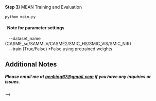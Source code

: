 <!-- # Micro-Expression Analysis Network to spot-then-recognize micro-expressions

This is the extended work of <a href="https://arxiv.org/pdf/2106.06489.pdf">Paper</a> and <a href="https://github.com/genbing99/SoftNet-SpotME">Project</a>. 

Notably, this is the first known work that addresses micro-expression analysis (spot-then-recognize) on long videos, particularly with the deep-learning approach.

## Framework of Proposed MEAN Architecture
Overview of the end-to-end MEAN architecture with two-step learning paradigm: </br></br>
<img src='images/mean_architecture.jpg' width=900 height=400>

A two-step learning procedure using inductive transfer learning is proposed to first spot the micro-expression interval then classify the emotion class:
<ul>
 <li> Micro-expression Spotting - First trained with linear output at the end of the network to assign a spotting confidence score to each frame. </li>
 <li> Micro-expression Recognition - The knowledge learned from spotting is transferred in the shared layers, replaced the output with a softmax layer to classify the emotion. </li>
</ul>

## Training
Tensorflow and Keras are used for implementation. Six datasets are involved in the experiment, where four are short videos and two are long videos, links are provided:
<ul>
 <li> Short Videos </li>
  &#8594 CASME II - http://fu.psych.ac.cn/CASME/casme2-en.php <br>
  &#8594 SMIC - https://www.oulu.fi/cmvs/node/41319 (Subsets SMIC-E-HS, SMIC-E-VIS, SMIC-E-NIR)  <br>
 <li> Long Videos </li>
  &#8594 CAS(ME)<sup>2</sup> - http://fu.psych.ac.cn/CASME/cas(me)2-en.php <br>
  &#8594 SAMM Long Videos - http://www2.docm.mmu.ac.uk/STAFF/M.Yap/dataset.php <br>
</ul>
 
## Reproduce the results

<b>Step 1)</b> Download the micro-expression datasets for experiment, we suggest the files to be structured as follows:
>├─MEAN_Weights <br>
>├─Utils <br>
>├─define_model.py <br>
>├─face_crop.py <br>
>├─feature_extraction.py <br>
>├─load_excel.py <br>
>├─load_images.py <br>
>├─main.py <br>
>├─prepare_training.py <br>
>├─train_evaluate.py <br>
>├─training_utils.py <br>
>├─requirements.txt <br>
>├─CASME_sq <br>
>>├─code_final.xlsx <br>
>>├─rawpic <br>

>├─CASME2 <br>
>>├─CASME2 <br>
>>>├─CASME2-RAW <br>
>>>└─CASME2_label_Ver_2.xls <br>

>├─SAMM <br>
>>└─SAMM_20181215_Micro_FACS_Codes_v2.xlsx <br>

>├─SAMMLV <br>
>>├─SAMM_longvideos <br>
>>└─SAMM_LongVideos_V2_Release.xlsx <br>

>└─SMIC <br>
>>├─SMIC-E_raw image <br>
>>├─HS_long <br>
>>>├─SMIC-HS-E <br>
>>>>├─HS <br>
>>>└─SMIC-HS-E_annotation.xlsx <br>

>>├─NIR_long <br>
>>>└─SMIC-NIR-E <br>
>>>>├─NIR <br>
>>>└─SMIC-NIR-E_annotation.xlsx <br>

>>└─VIS_long <br>
>>>└─SMIC-VIS-E <br>
>>>>├─VIS <br>
>>>└─SMIC-VIS-E_annotation.xlsx <br>


<b>Step 2)</b> Installation of packages using pip

``` pip install -r requirements.txt ```
<!--

<b>Step 3)</b> Dataset setting

Open main.py, change the dataset name and expression type for evaluation.
-->
<b>Step 3)</b> MEAN Training and Evaluation

``` python main.py ```

#### &nbsp; Note for parameter settings <br>
&nbsp;&nbsp; --dataset_name (CASME_sq/SAMMLV/CASME2/SMIC_HS/SMIC_VIS/SMIC_NIR) <br>
&nbsp;&nbsp; --train (True/False) *False using pretrained weights <br>

## Additional Notes

##### Please email me at genbing67@gmail.com if you have any inquiries or issues.
 -->
